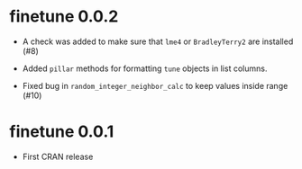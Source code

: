 # finetune 0.0.2

* A check was added to make sure that `lme4` or `BradleyTerry2` are installed (#8)

* Added `pillar` methods for formatting `tune` objects in list columns. 

* Fixed bug in `random_integer_neighbor_calc` to keep values inside range (#10)

# finetune 0.0.1

* First CRAN release
